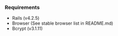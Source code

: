### Requirements

- Rails (v4.2.5)
- Browser (See stable browser list in README.md)
- Bcrypt (v3.1.11)
